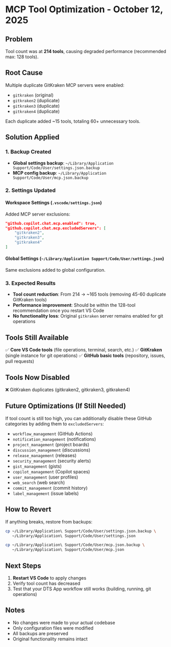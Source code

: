 # MCP Tool Optimization - October 12, 2025

## Problem
Tool count was at **214 tools**, causing degraded performance (recommended max: 128 tools).

## Root Cause
Multiple duplicate GitKraken MCP servers were enabled:
- `gitkraken` (original)
- `gitkraken2` (duplicate)
- `gitkraken3` (duplicate)
- `gitkraken4` (duplicate)

Each duplicate added ~15 tools, totaling 60+ unnecessary tools.

## Solution Applied

### 1. Backup Created
- **Global settings backup**: `~/Library/Application Support/Code/User/settings.json.backup`
- **MCP config backup**: `~/Library/Application Support/Code/User/mcp.json.backup`

### 2. Settings Updated

#### Workspace Settings (`.vscode/settings.json`)
Added MCP server exclusions:
```json
"github.copilot.chat.mcp.enabled": true,
"github.copilot.chat.mcp.excludedServers": [
    "gitkraken2",
    "gitkraken3",
    "gitkraken4"
]
```

#### Global Settings (`~/Library/Application Support/Code/User/settings.json`)
Same exclusions added to global configuration.

### 3. Expected Results
- **Tool count reduction**: From 214 → ~165 tools (removing 45-60 duplicate GitKraken tools)
- **Performance improvement**: Should be within the 128-tool recommendation once you restart VS Code
- **No functionality loss**: Original `gitkraken` server remains enabled for git operations

## Tools Still Available
✅ **Core VS Code tools** (file operations, terminal, search, etc.)
✅ **GitKraken** (single instance for git operations)
✅ **GitHub basic tools** (repository, issues, pull requests)

## Tools Now Disabled
❌ GitKraken duplicates (gitkraken2, gitkraken3, gitkraken4)

## Future Optimizations (If Still Needed)
If tool count is still too high, you can additionally disable these GitHub categories by adding them to `excludedServers`:
- `workflow_management` (GitHub Actions)
- `notification_management` (notifications)
- `project_management` (project boards)
- `discussion_management` (discussions)
- `release_management` (releases)
- `security_management` (security alerts)
- `gist_management` (gists)
- `copilot_management` (Copilot spaces)
- `user_management` (user profiles)
- `web_search` (web search)
- `commit_management` (commit history)
- `label_management` (issue labels)

## How to Revert
If anything breaks, restore from backups:
```bash
cp ~/Library/Application\ Support/Code/User/settings.json.backup \
   ~/Library/Application\ Support/Code/User/settings.json

cp ~/Library/Application\ Support/Code/User/mcp.json.backup \
   ~/Library/Application\ Support/Code/User/mcp.json
```

## Next Steps
1. **Restart VS Code** to apply changes
2. Verify tool count has decreased
3. Test that your DTS App workflow still works (building, running, git operations)

## Notes
- No changes were made to your actual codebase
- Only configuration files were modified
- All backups are preserved
- Original functionality remains intact

